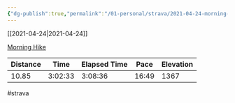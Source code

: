 ```yaml
---
{"dg-publish":true,"permalink":"/01-personal/strava/2021-04-24-morning-hike/"}
---
```



[[2021-04-24\|2021-04-24]]

[Morning Hike](https://www.strava.com/activities/5186842893)

| Distance | Time    | Elapsed Time | Pace  | Elevation |
| -------- | ------- | ------------ | ----- | --------- |
| 10.85    | 3:02:33 | 3:08:36      | 16:49 | 1367      |




#strava
